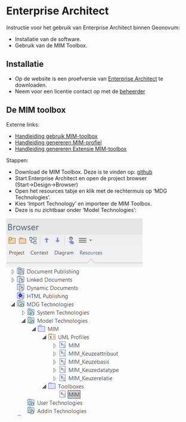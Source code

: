 # Enterprise Architect

Instructie voor het gebruik van Enterprise Architect binnen Geonovum:

- Installatie van de software.
- Gebruik van de MIM Toolbox.

## Installatie

- Op de website is een proefversie van [Enterprise Architect](https://www.sparxsystems.eu/) te downloaden.
- Neem voor een licentie contact op met de [beheerder](https://stichtinggeonovum.sharepoint.com/:b:/r/sites/FBICT/Gedeelde%20documenten/General/wat%20staat%20waar/Tooling_en_Beheerders.pdf?csf=1&web=1&e=aEcKjl)



## De MIM toolbox

Externe links: 
- [Handleiding gebruik MIM-toolbox](https://github.com/Geonovum/MIM-Werkomgeving/blob/master/UML%20profieltooling/werkversie1.1.1/README.md)
- [Handleiding genereren MIM-profiel](https://github.com/Geonovum/MIM-Werkomgeving/tree/master/UML%20profieltooling#readme)
- [Handleiding genereren Extensie MIM-toolbox](https://github.com/Geonovum/MIM-Werkomgeving/blob/master/UML%20profieltooling/how_to_extensie_op_toolbox.md)


Stappen:
- Download de MIM Toolbox. Deze is te vinden op: [github](https://github.com/Geonovum/MIM/tree/master/informatiemodel)
- Start Enterprise Architect en open de project browser (Start→Design→Browser)
- Open het resources tabje en klik met de rechtermuis op ‘MDG Technologies’.
- Kies ‘Import Technology’  en importeer de MIM Toolbox.
- Deze is nu zichtbaar onder ‘Model Technologies’:

![MIM toolbox](media/MIM-toolbox.png)